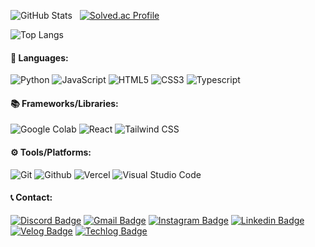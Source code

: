 ![GitHub Stats](https://github-readme-stats.vercel.app/api?username=printjin-gmailcom&hide=stars&count_private=true&show_icons=true&&theme=graywhite&rank_icon=github) &nbsp; [![Solved.ac Profile](http://mazassumnida.wtf/api/v2/generate_badge?boj=printjin)](https://solved.ac/printjin/)

![Top Langs](https://github-readme-stats.vercel.app/api/top-langs?username=printjin-gmailcom&langs_count=6)

#### 🔧 Languages:
![Python](https://img.shields.io/badge/Python-3776AB.svg?&style=for-the-badge&logo=Python&logoColor=white) ![JavaScript](https://img.shields.io/badge/JavaScript-F7DF1E.svg?&style=for-the-badge&logo=JavaScript&logoColor=white) ![HTML5](https://img.shields.io/badge/HTML5-E34F26.svg?&style=for-the-badge&logo=HTML5&logoColor=white) ![CSS3](https://img.shields.io/badge/CSS3-1572B6.svg?&style=for-the-badge&logo=CSS3&logoColor=white) ![Typescript](https://img.shields.io/badge/Typescript-3178C6?style=for-the-badge&logo=Typescript&logoColor=white)
#### 📚 Frameworks/Libraries:
![Google Colab](https://img.shields.io/badge/Google_Colab-F9AB00?style=for-the-badge&logo=Google-Colab&logoColor=white) ![React](https://img.shields.io/badge/React-61DAFB?style=for-the-badge&logo=React&logoColor=black) ![Tailwind CSS](https://img.shields.io/badge/Tailwind_CSS-06B6D4?style=for-the-badge&logo=Tailwind-CSS&logoColor=white) 
#### ⚙️ Tools/Platforms:
![Git](https://img.shields.io/badge/Git-F05032.svg?&style=for-the-badge&logo=Git&logoColor=white) ![Github](https://img.shields.io/badge/github-181717?style=for-the-badge&logo=github&logoColor=white) ![Vercel](https://img.shields.io/badge/Vercel-000000?style=for-the-badge&logo=Vercel&logoColor=white) ![Visual Studio Code](https://img.shields.io/badge/Visual%20Studio%20Code-007ACC.svg?&style=for-the-badge&logo=Visual%20Studio%20Code&logoColor=white)



#### 📞 Contact:
[![Discord Badge](https://img.shields.io/badge/Discord-5865F2?style=for-the-badge&logo=discord&logoColor=white&link=https://discord.com/)](https://discord.com/users/print-yeonjin)  [![Gmail Badge](https://img.shields.io/badge/Gmail-d14836?style=for-the-badge&logo=Gmail&logoColor=white&link=mailto:printjin@gmail.com)](mailto:printjin@gmail.com)  [![Instagram Badge](https://img.shields.io/badge/Instagram-E4405F?style=for-the-badge&logo=instagram&logoColor=white&link=https://www.instagram.com/print__y/)](https://www.instagram.com/print__y/) [![Linkedin Badge](https://img.shields.io/badge/-LinkedIn-blue?style=for-the-badge&logo=Linkedin&logoColor=white&link=https://www.linkedin.com/in/%EC%97%B0%EC%A7%84-%EC%9D%B4-53a511257/)](https://www.linkedin.com/in/%EC%97%B0%EC%A7%84-%EC%9D%B4-53a511257/)  [![Velog Badge](https://img.shields.io/badge/Velog-20C997?style=for-the-badge&logo=velog&logoColor=white&link=https://velog.io/@print-jin-gmail/posts)](https://velog.io/@print-jin-gmail/posts)  [![Techlog Badge](https://img.shields.io/badge/Techlog-20C997?style=for-the-badge&logo=velog&logoColor=white&link=https://velog.io/@printjin-techlog/posts)](https://velog.io/@printjin-techlog/posts) 


